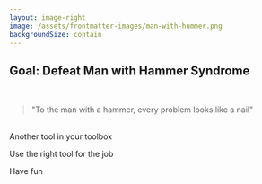 ```yaml
---
layout: image-right
image: /assets/frontmatter-images/man-with-hummer.png
backgroundSize: contain
---
```


## Goal: Defeat Man with Hammer Syndrome

<br/>

> "To the man with a hammer, every problem looks like a nail"

<br/>

<v-clicks>
  Another tool in your toolbox

  Use the right tool for the job

  Have fun
</v-clicks>

